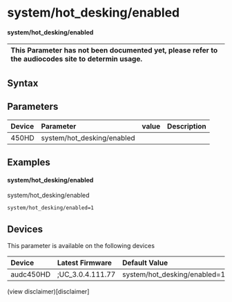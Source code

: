 ﻿---
description: system/hot_desking/enabled
search: false
---

# system/hot_desking/enabled

#### system/hot_desking/enabled


| This Parameter has not been documented yet, please refer to the audiocodes site to determin usage.  | 
| :--- |

## Syntax

## Parameters
|Device|Parameter|value|Description|
|:---|:---|:---|:---|
| 450HD | system/hot_desking/enabled |  |  |

## Examples
#### system/hot_desking/enabled

system/hot_desking/enabled

```
system/hot_desking/enabled=1
```

## Devices
This parameter is available on the following devices

| Device | Latest Firmware | Default Value |
|:---|:---|:---|
| audc450HD | ;UC_3.0.4.111.77 | system/hot_desking/enabled=1 

(view disclaimer)[disclaimer]
